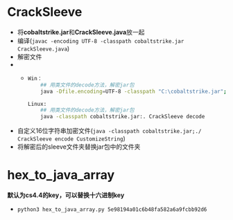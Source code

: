 # CrackSleeve
- 将**cobaltstrike.jar**和**CrackSleeve.java**放一起
- 编译(`javac -encoding UTF-8 -classpath cobaltstrike.jar CrackSleeve.java`)
- 解密文件
- - ```bash
    Win：
        ## 用类文件的decode方法，解密jar包
        java -Dfile.encoding=UTF-8 -classpath "C:\cobaltstrike.jar";./ CrackSleeve decode

    Linux:
        ## 用类文件的decode方法，解密jar包
        java -classpath cobaltstrike.jar:. CrackSleeve decode
    ```
- 自定义16位字符串加密文件(`java -classpath cobaltstrike.jar;./ CrackSleeve encode CustomizeString`)
- 将解密后的sleeve文件夹替换jar包中的文件夹

# hex_to_java_array
**默认为cs4.4的key，可以替换十六进制key**

- `python3 hex_to_java_array.py 5e98194a01c6b48fa582a6a9fcbb92d6`
